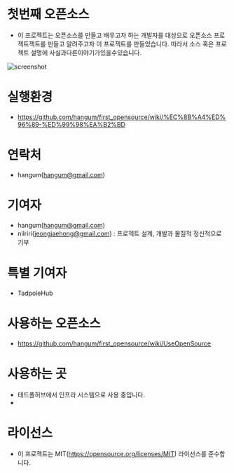 # 첫번째 오픈소스
- 이 프로젝트는 오픈소스를 만들고 배우고자 하는 개발자를 대상으로 오픈소스 프로젝트젝트를 만들고 알려주고자 이 프로젝트를 만들었습니다. 
따라서 소스 혹은 프로젝트 설명에 사실과다른이야기가있을수있습니다.

![screenshot](https://tadpoledbhub.atlassian.net/wiki/download/thumbnails/570851331/%E3%85%81%E3%85%88%E3%84%B4.jpg?version=1&modificationDate=1550031415649&cacheVersion=1&api=v2&height=440&width=500)

# 실행환경 
- https://github.com/hangum/first_opensource/wiki/%EC%8B%A4%ED%96%89-%ED%99%98%EA%B2%BD

# 연락처
- hangum(hangum@gmail.com)

# 기여자
- hangum(hangum@gmail.com)
- nilriri(jeongjaehong@gmail.com) : 프로젝트 설계, 개발과 물질적 정신적으로 기부

# 특별 기여자
- TadpoleHub

# 사용하는 오픈소스
- https://github.com/hangum/first_opensource/wiki/UseOpenSource

# 사용하는 곳
- 테드폴허브에서 인프라 시스템으로 사용 중입니다. 
- 
# 라이선스
- 이 프로젝트는 MIT(https://opensource.org/licenses/MIT) 라이선스를 준수합니다. 

